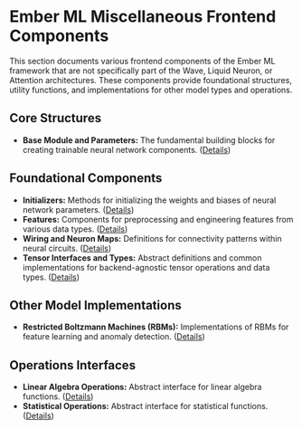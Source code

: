 # Ember ML Miscellaneous Frontend Components

This section documents various frontend components of the Ember ML framework that are not specifically part of the Wave, Liquid Neuron, or Attention architectures. These components provide foundational structures, utility functions, and implementations for other model types and operations.

## Core Structures

*   **Base Module and Parameters:** The fundamental building blocks for creating trainable neural network components. ([Details](core_structures.md))

## Foundational Components

*   **Initializers:** Methods for initializing the weights and biases of neural network parameters. ([Details](initializers.md))
*   **Features:** Components for preprocessing and engineering features from various data types. ([Details](features.md))
*   **Wiring and Neuron Maps:** Definitions for connectivity patterns within neural circuits. ([Details](wiring_neuron_maps.md))
*   **Tensor Interfaces and Types:** Abstract definitions and common implementations for backend-agnostic tensor operations and data types. ([Details](tensor_interfaces_types.md))

## Other Model Implementations

*   **Restricted Boltzmann Machines (RBMs):** Implementations of RBMs for feature learning and anomaly detection. ([Details](rbms.md))

## Operations Interfaces

*   **Linear Algebra Operations:** Abstract interface for linear algebra functions. ([Details](ops_interfaces.md#linear-algebra-operations))
*   **Statistical Operations:** Abstract interface for statistical functions. ([Details](ops_interfaces.md#statistical-operations))